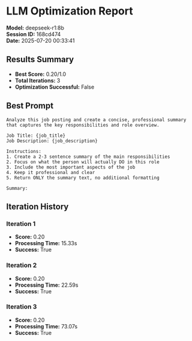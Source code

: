 # LLM Optimization Report

**Model:** deepseek-r1:8b  
**Session ID:** 168cd474  
**Date:** 2025-07-20 00:33:41

## Results Summary

- **Best Score:** 0.20/1.0
- **Total Iterations:** 3
- **Optimization Successful:** False

## Best Prompt

```
Analyze this job posting and create a concise, professional summary that captures the key responsibilities and role overview.

Job Title: {job_title}
Job Description: {job_description}

Instructions:
1. Create a 2-3 sentence summary of the main responsibilities
2. Focus on what the person will actually DO in this role
3. Include the most important aspects of the job
4. Keep it professional and clear
5. Return ONLY the summary text, no additional formatting

Summary:
```

## Iteration History

### Iteration 1
- **Score:** 0.20
- **Processing Time:** 15.33s
- **Success:** True

### Iteration 2
- **Score:** 0.20
- **Processing Time:** 22.59s
- **Success:** True

### Iteration 3
- **Score:** 0.20
- **Processing Time:** 73.07s
- **Success:** True

